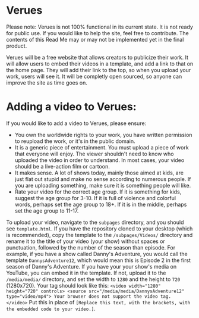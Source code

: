 # Verues
Please note: Verues is not 100% functional in its current state. It is not ready for public use. If you would like to help the site, feel free to contribute. The contents of this Read Me may or may not be implemented yet in the final product.

Verues will be a free website that allows creators to publicize their work. It will allow users to embed their videos in a template, and add a link to that on the home page. They will add their link to the top, so when you upload your work, users will see it.
It will be completly open sourced, so anyone can improve the site as time goes on.

# Adding a video to Verues:

If you would like to add a video to Verues, please ensure:
- You own the worldwide rights to your work, you have written permission to reupload the work, or it's in the public domain.
- It is a generic piece of entertainment. You must upload a piece of work that everyone will enjoy. The viewer shouldn't need to know who uploaded the video in order to understand. In most cases, your video should be a live-action film or cartoon.
- It makes sense. A lot of shows today, mainly those aimed at kids, are just flat out stupid and make no sense according to numerous people. If you are uploading something, make sure it is something people will like.
- Rate your video for the correct age group. If it is something for kids, suggest the age group for 3-10. If it is full of violence and colorful words, perhaps set the age group to 18+. If it is in the middle, perhaps set the age group to 11-17.

To upload your video, navigate to the `subpages` directory, and you should see `template.html`. If you have the repository cloned to your desktop (which is recommended), copy the template to the `/subpages/Videos/` directory and rename it to the title of your video (your show) without spaces or punctuation, followed by the number of the season than episode. For example, if you have a show called Danny's Adventure, you would call the template `DannysAdventure12`, which would mean this is Episode 2 in the first season of Danny's Adventure.
If you have your your show's media on YouTube, you can embed it in the template. If not, upload it to the `/media/media/` directory, and set the width to `1280` and the height to `720` (1280x720). Your tag should look like this:
`<video width="1280" height="720" controls>
  <source src="/media/media/DannysAdventure12" type="video/mp4">
Your browser does not support the video tag.
</video>`
Put this in place of `[Replace this text, with the brackets, with the embedded code to your video.]`.
